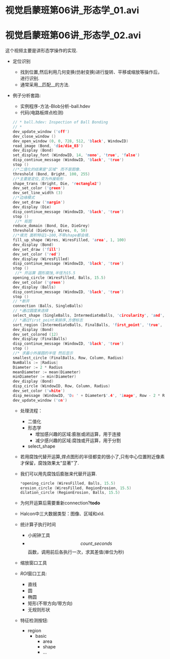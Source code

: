 # 视觉启蒙班第06讲\_形态学\_01.avi
# 视觉启蒙班第06讲\_形态学\_02.avi

这个视频主要是讲形态学操作的实现.



+ 定位识别
  + 找到位置,然后利用几何变换(仿射变换)进行旋转、平移或缩放等操作后，进行识别.
  + 通常采用__匹配__的方法.


+ 例子分析套路:
  + 实例程序-方法-Blob分析-ball.hdev
  + 代码(电路板焊点检测)
  ```C
  // * ball.hdev: Inspection of Ball Bonding
  // * 
  dev_update_window ('off')
  dev_close_window ()
  dev_open_window (0, 0, 728, 512, 'black', WindowID)
  read_image (Bond, 'die/die_03')
  dev_display (Bond)
  set_display_font (WindowID, 14, 'mono', 'true', 'false')
  disp_continue_message (WindowID, 'black', 'true')
  stop ()
  //*二值化的结果是"区域" 而不是图像.
  threshold (Bond, Bright, 100, 255)			
  //*主要是定位,变为外接矩形
  shape_trans (Bright, Die, 'rectangle2')     
  dev_set_color ('green')
  dev_set_line_width (3)
  //*边缘模式
  dev_set_draw ('margin')						
  dev_display (Die)
  disp_continue_message (WindowID, 'black', 'true')
  stop ()
   //* 抠图
  reduce_domain (Bond, Die, DieGrey)         
  threshold (DieGrey, Wires, 0, 50)
  //*填充 面积特征1~100,不带shape都会填.
  fill_up_shape (Wires, WiresFilled, 'area', 1, 100) 
  dev_display (Bond)
  dev_set_draw ('fill')
  dev_set_color ('red')
  dev_display (WiresFilled)
  disp_continue_message (WindowID, 'black', 'true')
  stop ()
   //* 开运算 圆形腐蚀,半径为15.5 
  opening_circle (WiresFilled, Balls, 15.5)
  dev_set_color ('green')
  dev_display (Balls)
  disp_continue_message (WindowID, 'black', 'true')
  stop ()
  // *断开
  connection (Balls, SingleBalls)
  // *通过圆度来选择
  select_shape (SingleBalls, IntermediateBalls, 'circularity', 'and', 0.85, 1.0)
  // *通过first_point来排序,方便标志
  sort_region (IntermediateBalls, FinalBalls, 'first_point', 'true', 'column')
  dev_display (Bond)
  dev_set_colored (12)
  dev_display (FinalBalls)
  disp_continue_message (WindowID, 'black', 'true')
  stop ()
  //* 求最小外接圆的半径 然后显示
  smallest_circle (FinalBalls, Row, Column, Radius)
  NumBalls := |Radius|
  Diameter := 2 * Radius
  meanDiameter := mean(Diameter)
  minDiameter := min(Diameter)
  dev_display (Bond)
  disp_circle (WindowID, Row, Column, Radius)
  dev_set_color ('white')
  disp_message (WindowID, 'D: ' + Diameter$'.4', 'image', Row - 2 * Radius, Column, 'white', 'false')
  dev_update_window ('on')
  ```
  + 处理流程：
  
    + 二值化
    + 形态学
      + 增加感兴趣的区域:膨胀或闭运算，用于连接
      + 减少感兴趣的区域:腐蚀或开运算，用于分割
    + select_shape
  
  + 若用腐蚀代替开运算,焊点图形的半径都变的很小了,只有中心位置附近像素才保留，腐蚀效果太"显著"了.
  
  + 我们可以用先腐蚀后膨胀来代替开运算.
  
    ```C
    *opening_circle (WiresFilled, Balls, 15.5)
    erosion_circle (WiresFilled, RegionErosion, 15.5)
    dilation_circle (RegionErosion, Balls, 15.5)
    ```
  
  + 为何开运算后需要重新connection?__todo__
  + Halcon中三大数据类型：图像、区域和xld.
  + 统计算子执行时间
    + 小闹钟工具
    + $$count\_seconds$$函数，调用前后各执行一次，求其差值(单位为秒)
  + 缩放窗口工具
  + $ROI$窗口工具:
    + 直线
    + 圆
    + 椭圆
    + 矩形(不带方向/带方向)
    + 无规则形状
  + 特征检测按钮:
    + region
      + basic
        + area
        + shape
        + ...

